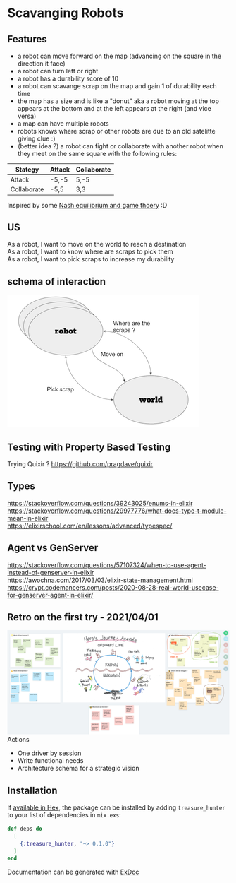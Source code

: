 # Scavanging Robots

## Features

- a robot can move forward on the map (advancing on the square in the direction it face)
- a robot can turn left or right
- a robot has a durability score of 10
- a robot can scavange scrap on the map and gain 1 of durability each time
- the map has a size and is like a "donut" aka a robot moving at the top appears at the bottom and at the left appears at the right (and vice versa)
- a map can have multiple robots
- robots knows where scrap or other robots are due to an old satelitte giving clue :)
- (better idea ?) a robot can fight or collaborate with another robot when they meet on the same  square with the following rules:

| Stategy     | Attack | Collaborate |
| ----------- | ------ | ----------- |
| Attack      | -5,-5  | 5,-5        |
| Collaborate | -5,5   | 3,3         |

Inspired by some [Nash equilibrium and game thoery](https://en.wikipedia.org/wiki/Nash_equilibrium#Nash_Equilibrium) :D 

## US

As a robot, I want to move on the world to reach a destination   
As a robot, I want to know where are scraps to pick them  
As a robot, I want to pick scraps to increase my durability  

## schema of interaction

![interaction pick scrap](pick_scrap.png)


## Testing with Property Based Testing

Trying Quixir ? 
https://github.com/pragdave/quixir

## Types
https://stackoverflow.com/questions/39243025/enums-in-elixir  
https://stackoverflow.com/questions/29977776/what-does-type-t-module-mean-in-elixir  
https://elixirschool.com/en/lessons/advanced/typespec/  

## Agent vs GenServer
https://stackoverflow.com/questions/57107324/when-to-use-agent-instead-of-genserver-in-elixir  
https://awochna.com/2017/03/03/elixir-state-management.html  
https://crypt.codemancers.com/posts/2020-08-28-real-world-usecase-for-genserver-agent-in-elixir/  

## Retro on the first try - 2021/04/01
![retrospective](retro.png)  
Actions  
- One driver by session
- Write functional needs
- Architecture schema for a strategic vision 


## Installation

If [available in Hex](https://hex.pm/docs/publish), the package can be installed
by adding `treasure_hunter` to your list of dependencies in `mix.exs`:

```elixir
def deps do
  [
    {:treasure_hunter, "~> 0.1.0"}
  ]
end
```

Documentation can be generated with [ExDoc](https://github.com/elixir-lang/ex_doc)

